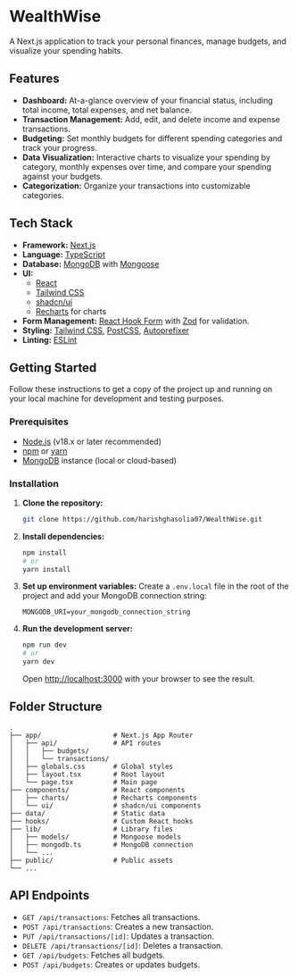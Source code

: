 # WealthWise

A Next.js application to track your personal finances, manage budgets, and visualize your spending habits.

## Features

- **Dashboard:** At-a-glance overview of your financial status, including total income, total expenses, and net balance.
- **Transaction Management:** Add, edit, and delete income and expense transactions.
- **Budgeting:** Set monthly budgets for different spending categories and track your progress.
- **Data Visualization:** Interactive charts to visualize your spending by category, monthly expenses over time, and compare your spending against your budgets.
- **Categorization:** Organize your transactions into customizable categories.

## Tech Stack

- **Framework:** [Next.js](https://nextjs.org/)
- **Language:** [TypeScript](https://www.typescriptlang.org/)
- **Database:** [MongoDB](https://www.mongodb.com/) with [Mongoose](https://mongoosejs.com/)
- **UI:**
  - [React](https://react.dev/)
  - [Tailwind CSS](https://tailwindcss.com/)
  - [shadcn/ui](https://ui.shadcn.com/)
  - [Recharts](https://recharts.org/) for charts
- **Form Management:** [React Hook Form](https://react-hook-form.com/) with [Zod](https://zod.dev/) for validation.
- **Styling:** [Tailwind CSS](https://tailwindcss.com/), [PostCSS](https://postcss.org/), [Autoprefixer](https://github.com/postcss/autoprefixer)
- **Linting:** [ESLint](https://eslint.org/)

## Getting Started

Follow these instructions to get a copy of the project up and running on your local machine for development and testing purposes.

### Prerequisites

- [Node.js](https://nodejs.org/en) (v18.x or later recommended)
- [npm](https://www.npmjs.com/) or [yarn](https://yarnpkg.com/)
- [MongoDB](https://www.mongodb.com/try/download/community) instance (local or cloud-based)

### Installation

1.  **Clone the repository:**
    ```bash
    git clone https://github.com/harishghasolia07/WealthWise.git
    ```

2.  **Install dependencies:**
    ```bash
    npm install
    # or
    yarn install
    ```

3.  **Set up environment variables:**
    Create a `.env.local` file in the root of the project and add your MongoDB connection string:
    ```
    MONGODB_URI=your_mongodb_connection_string
    ```

4.  **Run the development server:**
    ```bash
    npm run dev
    # or
    yarn dev
    ```

    Open [http://localhost:3000](http://localhost:3000) with your browser to see the result.

## Folder Structure

```
.
├── app/                  # Next.js App Router
│   ├── api/              # API routes
│   │   ├── budgets/
│   │   └── transactions/
│   ├── globals.css       # Global styles
│   ├── layout.tsx        # Root layout
│   └── page.tsx          # Main page
├── components/           # React components
│   ├── charts/           # Recharts components
│   └── ui/               # shadcn/ui components
├── data/                 # Static data
├── hooks/                # Custom React hooks
├── lib/                  # Library files
│   ├── models/           # Mongoose models
│   ├── mongodb.ts        # MongoDB connection
│   └── ...
├── public/               # Public assets
└── ...
```

## API Endpoints

- `GET /api/transactions`: Fetches all transactions.
- `POST /api/transactions`: Creates a new transaction.
- `PUT /api/transactions/[id]`: Updates a transaction.
- `DELETE /api/transactions/[id]`: Deletes a transaction.
- `GET /api/budgets`: Fetches all budgets.
- `POST /api/budgets`: Creates or updates budgets. 